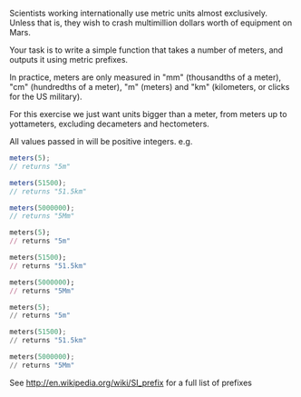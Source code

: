 Scientists working internationally use metric units almost exclusively. Unless that is, they wish to crash multimillion dollars worth of equipment on Mars.

Your task is to write a simple function that takes a number of meters, and outputs it using metric prefixes.

In practice, meters are only measured in "mm" (thousandths of a meter), "cm" (hundredths of a meter), "m" (meters) and "km" (kilometers, or clicks for the US military).

For this exercise we just want units bigger than a meter, from meters up to yottameters, excluding decameters and hectometers.

All values passed in will be positive integers.
e.g.

```javascript
meters(5);
// returns "5m"

meters(51500);
// returns "51.5km"

meters(5000000);
// returns "5Mm"
```
```ruby
meters(5);
// returns "5m"

meters(51500);
// returns "51.5km"

meters(5000000);
// returns "5Mm"
```
```python
meters(5);
// returns "5m"

meters(51500);
// returns "51.5km"

meters(5000000);
// returns "5Mm"
```

See http://en.wikipedia.org/wiki/SI_prefix for a full list of prefixes
